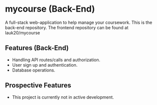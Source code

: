 # mycourse (Back-End)
A full-stack web-application to help manage your coursework.
This is the back-end repository.
The frontend repository can be found at lauk20/mycourse

## Features (Back-End)
- Handling API routes/calls and authorization.
- User sign up and authentication.
- Database operations.

## Prospective Features
- This project is currently not in active development.